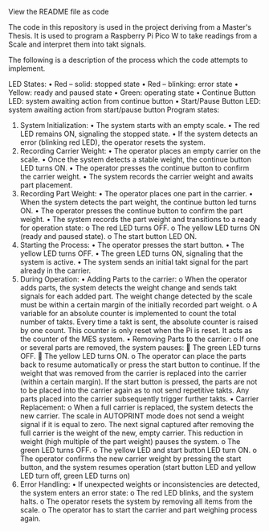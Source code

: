 View the README file as code

The code in this repository is used in the project deriving from a Master's Thesis. 
It is used to program a Raspberry Pi Pico W to take readings from a Scale and interpret them into takt signals. 

The following is a description of the process which the code attempts to implement.

LED States: 
  •	Red – solid: stopped state
  •	Red – blinking: error state
  •	Yellow: ready and paused state
  •	Green: operating state
  •	Continue Button LED: system awaiting action from continue button
  •	Start/Pause Button LED: system awaiting action from start/pause button
Program states: 
1.	System Initialization:
  •	The system starts with an empty scale.
  •	The red LED remains ON, signaling the stopped state.
  •	If the system detects an error (blinking red LED), the operator resets the system.
2.	Recording Carrier Weight:
  •	The operator places an empty carrier on the scale.
  •	Once the system detects a stable weight, the continue button LED turns ON.
  •	The operator presses the continue button to confirm the carrier weight.
  •	The system records the carrier weight and awaits part placement.
3.	Recording Part Weight:
  •	The operator places one part in the carrier.
  •	When the system detects the part weight, the continue button led turns ON.
  •	The operator presses the continue button to confirm the part weight.
  •	The system records the part weight and transitions to a ready for operation state:
    o	The red LED turns OFF.
    o	The yellow LED turns ON (ready and paused state).
    o	The start button LED ON.
4.	Starting the Process:
  •	The operator presses the start button.
  •	The yellow LED turns OFF.
  •	The green LED turns ON, signaling that the system is active.
  •	The system sends an initial takt signal for the part already in the carrier.
5.	During Operation:
  •	Adding Parts to the carrier:
    o	When the operator adds parts, the system detects the weight change and sends takt signals for each added part. The weight change detected by the scale must be within a certain margin of the initially recorded part weight.
    o	A variable for an absolute counter is implemented to count the total number of takts. Every time a takt is sent, the absolute counter is raised by one count. This counter is only reset when the Pi is reset. It acts as the counter of the MES system. 
  •	Removing Parts to the carrier:
    o	If one or several parts are removed, the system pauses:
      	The green LED turns OFF.
      	The yellow LED turns ON.
    o	The operator can place the parts back to resume automatically or press the start button to continue. If the weight that was removed from the carrier is replaced into the carrier (within a certain margin). If the start button is pressed, the parts are not to be placed into the carrier again as to not send repetitive takts. Any parts placed into the carrier subsequently trigger further takts. 
  •	Carrier Replacement:
    o	When a full carrier is replaced, the system detects the new carrier. The scale in AUTOPRINT mode does not send a weight signal if it is equal to zero. The next signal captured after removing the full carrier is the weight of the new, empty carrier. This reduction in weight (high multiple of the part weight) pauses the system.
    o	The green LED turns OFF.
    o	The yellow LED and start button LED turn ON.
    o	The operator confirms the new carrier weight by pressing the start button, and the system resumes operation (start button LED and yellow LED turn off, green LED turns on)
7.	Error Handling:
  •	If unexpected weights or inconsistencies are detected, the system enters an error state:
    o	The red LED blinks, and the system halts.
    o	The operator resets the system by removing all items from the scale.
    o	The operator has to start the carrier and part weighing process again. 

